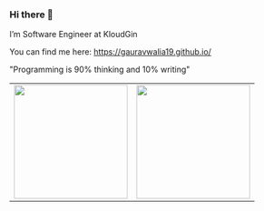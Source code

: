 ### Hi there 👋

I’m Software Engineer at KloudGin

You can find me here: https://gauravwalia19.github.io/

"Programming is 90% thinking and 10% writing"

<table width="100%">
  <tr>
    <td>
      <img height="200em" src="https://github-readme-stats.vercel.app/api?username=GauravWalia19&show_icons=true&hide_border=true" /> 
    </td>
    <td> 
      <img height="200em" src="https://github-readme-stats.vercel.app/api/top-langs/?username=GauravWalia19&show_icons=true&hide_border=true&layout=compact&langs_count=8"/> 
    </td>
  </tr>
<table>
